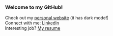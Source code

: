 ### Welcome to my GitHub! 
Check out my [personal website](https://rodonguyen.dev/) (it has dark mode!)  
Connect with me: [LinkedIn](https://www.linkedin.com/in/rodonguyen/)  
Interesting job? [My resume](https://rodonguyen.dev/resume)  

<!--  [![Rodo's GitHub stats](https://github-readme-stats.vercel.app/api?username=rodonguyen&count_private=true&show_icons=true&theme=algolia)](https://www.linkedin.com/in/rodonguyen/) 
<a href="https://rodonguyen.dev">
<img src="https://github.com/rodonguyen/github-stats/blob/master/generated/overview.svg#gh-dark-mode-only" />
<img src="https://github.com/rodonguyen/github-stats/blob/master/generated/languages.svg#gh-dark-mode-only" />
</a>   
 -->



